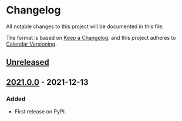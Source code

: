# Changelog
All notable changes to this project will be documented in this file.

The format is based on [Keep a Changelog](https://keepachangelog.com/en/1.0.0/),
and this project adheres to [Calendar Versioning](https://calver.org/).


## [Unreleased]

## [2021.0.0] - 2021-12-13
### Added
- First release on PyPI.

[Unreleased]: https://github.com/kipyin/pokemaster2/compare/v2021.0.0...HEAD
[2021.0.0]: https://github.com/kipyin/pokemaster2/compare/releases/tag/v2021.0.0

